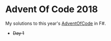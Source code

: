 # Advent Of Code 2018

My solutions to this year's [AdventOfCode](https://adventofcode.com/) in F#.

- ~~Day 1~~
